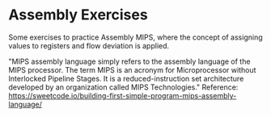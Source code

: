 # Assembly Exercises
Some exercises to practice Assembly MIPS, where the concept of assigning values to registers and flow deviation is applied.

"MIPS assembly language simply refers to the assembly language of the MIPS processor. The term MIPS is an acronym for Microprocessor without Interlocked Pipeline Stages. It is a reduced-instruction set architecture developed by an organization called MIPS Technologies."
Reference: https://sweetcode.io/building-first-simple-program-mips-assembly-language/
